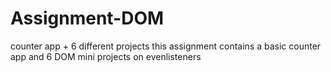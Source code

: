 # Assignment-DOM
counter app + 6 different projects 
this assignment contains a basic counter app and 6 DOM mini projects on evenlisteners   
